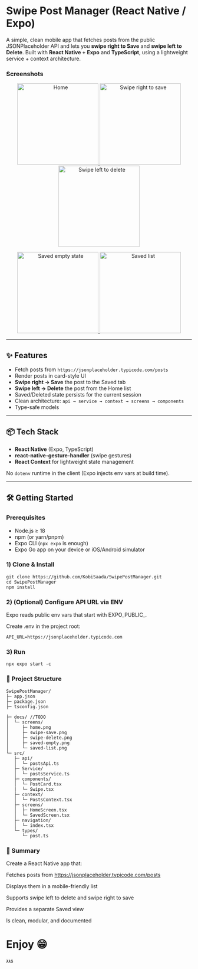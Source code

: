 # Swipe Post Manager (React Native / Expo)

A simple, clean mobile app that fetches posts from the public JSONPlaceholder API and lets you **swipe right to Save** and **swipe left to Delete**. Built with **React Native + Expo** and **TypeScript**, using a lightweight service + context architecture.


### Screenshots 

<p align="center">
  <!-- Screenshots -->
<p align="center">
  <a href="https://github.com/user-attachments/assets/dcca46a8-9a70-4169-bf46-1ed72e2724a0">
    <img src="https://github.com/user-attachments/assets/dcca46a8-9a70-4169-bf46-1ed72e2724a0" width="220" alt="Home" />
  </a>
  <a href="https://github.com/user-attachments/assets/80be861b-318a-4bcf-b76c-1d6c0323c1f9">
    <img src="https://github.com/user-attachments/assets/80be861b-318a-4bcf-b76c-1d6c0323c1f9" width="220" alt="Swipe right to save" />
  </a>
  <a href="https://github.com/user-attachments/assets/075f3fb7-93ae-457e-8483-addd973b3195">
    <img src="https://github.com/user-attachments/assets/075f3fb7-93ae-457e-8483-addd973b3195" width="220" alt="Swipe left to delete" />
  </a>
</p>

<p align="center">
  <a href="https://github.com/user-attachments/assets/1b5448f0-9546-419d-bbf5-73476c070a2a">
    <img src="https://github.com/user-attachments/assets/1b5448f0-9546-419d-bbf5-73476c070a2a" width="220" alt="Saved empty state" />
  </a>
  <a href="https://github.com/user-attachments/assets/428277cb-eb70-444e-ad4d-c30b253c8f90">
    <img src="https://github.com/user-attachments/assets/428277cb-eb70-444e-ad4d-c30b253c8f90" width="220" alt="Saved list" />
  </a>
</p>




</p>



---

## ✨ Features

- Fetch posts from `https://jsonplaceholder.typicode.com/posts`
- Render posts in card-style UI 
- **Swipe right → Save** the post to the Saved tab
- **Swipe left → Delete** the post from the Home list
- Saved/Deleted state persists for the current session
- Clean architecture: `api → service → context → screens → components`
- Type-safe models 

---

## 📦 Tech Stack

- **React Native** (Expo, TypeScript)
- **react-native-gesture-handler** (swipe gestures)
- **React Context** for lightweight state management

No `dotenv` runtime in the client (Expo injects env vars at build time).

---

## 🛠️ Getting Started

### Prerequisites

- Node.js ≥ 18
- npm (or yarn/pnpm)
- Expo CLI (`npx expo` is enough)
- Expo Go app on your device or iOS/Android simulator

### 1) Clone & Install

```
git clone https://github.com/KobiSaada/SwipePostManager.git
cd SwipePostManager
npm install
```
### 2) (Optional) Configure API URL via ENV

Expo reads public env vars that start with EXPO_PUBLIC_.

Create .env in the project root:

```
API_URL=https://jsonplaceholder.typicode.com
```
### 3) Run

```
npx expo start -c
```
### 📁 Project Structure
```
SwipePostManager/
├─ app.json
├─ package.json
├─ tsconfig.json
     
├─ docs/ //TODO
│  └─ screens/
│     ├─ home.png
│     ├─ swipe-save.png
│     ├─ swipe-delete.png
│     ├─ saved-empty.png
│     └─ saved-list.png
└─ src/
   ├─ api/
   │  └─ postsApi.ts          
   ├─ Service/
   │  └─ postsService.ts       
   ├─ components/
   │  └─ PostCard.tsx
   |  └─ Swipe.tsx
   ├─ context/
   │  └─ PostsContext.tsx     
   ├─ screens/
   │  ├─ HomeScreen.tsx        
   │  └─ SavedScreen.tsx       
   ├─ navigation/
   │  └─ index.tsx     
   └─ types/
      └─ post.ts               

```
### 📝 Summary
Create a React Native app that:

Fetches posts from https://jsonplaceholder.typicode.com/posts

Displays them in a mobile-friendly list

Supports swipe left to delete and swipe right to save

Provides a separate Saved view

Is clean, modular, and documented


# Enjoy :grin:
גגs








